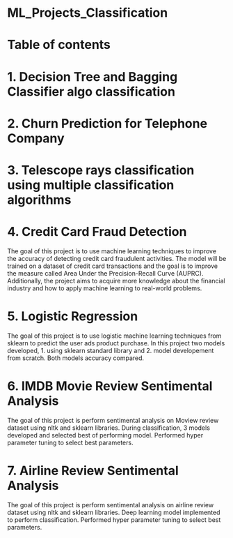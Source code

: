 # ML_Projects_Classification
# Table of contents
# 1. Decision Tree and Bagging Classifier algo classification
# 2. Churn Prediction for Telephone Company
# 3. Telescope rays classification using multiple classification algorithms
# 4. Credit Card Fraud Detection
The goal of this project is to use machine learning techniques to improve the accuracy of detecting credit card fraudulent activities. The model will be trained on a dataset of credit card transactions and the goal is to improve the measure called Area Under the Precision-Recall Curve (AUPRC). Additionally, the project aims to acquire more knowledge about the financial industry and how to apply machine learning to real-world problems.
# 5. Logistic Regression
The goal of this project is to use logistic machine learning techniques from sklearn to predict the user ads product purchase. In this project two models developed, 1. using sklearn standard library and 2. model developement from scratch. Both models accuracy compared. 
# 6. IMDB Movie Review Sentimental Analysis 
The goal of this project is perform sentimental analysis on Moview review dataset using nltk and sklearn libraries. During classification, 3 models developed and selected best of performing model. Performed hyper parameter tuning to select best parameters. 
# 7. Airline Review Sentimental Analysis
The goal of this project is perform sentimental analysis on airline review dataset using nltk and sklearn libraries. Deep learning model implemented to perform classification. Performed hyper parameter tuning to select best parameters.
